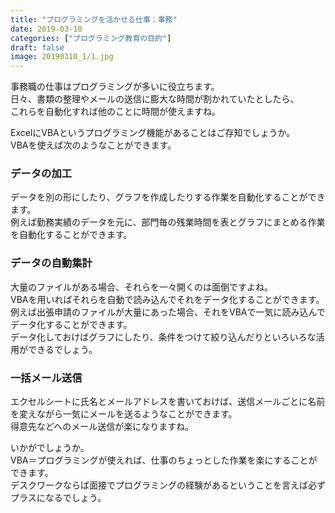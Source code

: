 ```yaml
---
title: "プログラミングを活かせる仕事：事務"
date: 2019-03-10
categories: ["プログラミング教育の目的"]
draft: false
image: 20190310_1/1.jpg
---
```


事務職の仕事はプログラミングが多いに役立ちます。  
日々、書類の整理やメールの送信に膨大な時間が割かれていたとしたら、  
これらを自動化すれば他のことに時間が使えますね。  

ExcelにVBAというプログラミング機能があることはご存知でしょうか。  
VBAを使えば次のようなことができます。

### データの加工

データを別の形にしたり、グラフを作成したりする作業を自動化することができます。  
例えば勤務実績のデータを元に、部門毎の残業時間を表とグラフにまとめる作業を自動化することができます。  

### データの自動集計

大量のファイルがある場合、それらを一々開くのは面倒ですよね。  
VBAを用いればそれらを自動で読み込んでそれをデータ化することができます。  
例えば出張申請のファイルが大量にあった場合、それをVBAで一気に読み込んでデータ化することができます。  
データ化しておけばグラフにしたり、条件をつけて絞り込んだりといろいろな活用ができるでしょう。

### 一括メール送信

エクセルシートに氏名とメールアドレスを書いておけば、送信メールごとに名前を変えながら一気にメールを送るようなことができます。  
得意先などへのメール送信が楽になりますね。  

いかがでしょうか。  
VBA＝プログラミングが使えれば、仕事のちょっとした作業を楽にすることができます。  
デスクワークならば面接でプログラミングの経験があるということを言えば必ずプラスになるでしょう。